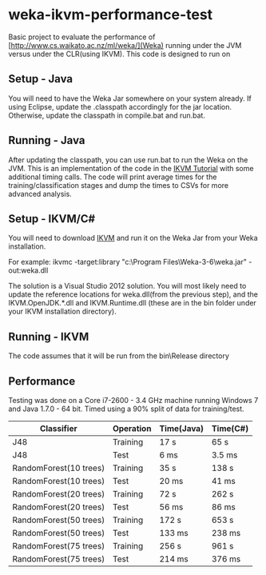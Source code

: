 weka-ikvm-performance-test
==========================

Basic project to evaluate the performance of [http://www.cs.waikato.ac.nz/ml/weka/](Weka) running under the JVM versus under the CLR(using IKVM).  This code is designed to run on 

## Setup - Java

You will need to have the Weka Jar somewhere on your system already. If using Eclipse, update the .classpath accordingly for the jar location.  Otherwise, update the classpath in compile.bat and run.bat.

## Running - Java

After updating the classpath, you can use run.bat to run the Weka on the JVM.  This is an implementation of the code in the [IKVM Tutorial](http://weka.wikispaces.com/IKVM+with+Weka+tutorial) with some additional timing calls.  The code will print average times for the training/classification stages and dump the times to CSVs for more advanced analysis.

## Setup - IKVM/C#
You will need to download [IKVM](http://sourceforge.net/projects/ikvm/files/) and run it on the Weka Jar from your Weka installation.

For example:
ikvmc -target:library "c:\Program Files\Weka-3-6\weka.jar" -out:weka.dll

The solution is a Visual Studio 2012 solution.  You will most likely need to update the reference locations for weka.dll(from the previous step), and the IKVM.OpenJDK.*.dll and IKVM.Runtime.dll (these are in the bin folder under your IKVM installation directory).

## Running - IKVM
The code assumes that it will be run from the bin\Release directory

## Performance

Testing was done on a Core i7-2600 - 3.4 GHz machine running Windows 7 and Java 1.7.0 - 64 bit.  Timed using a 90% split of data for training/test.

Classifier				|	Operation	|	Time(Java)	|	Time(C#)
-----------				|	---------	|	----		|	--------	
J48						|	Training	|	17 s		|	65 s
J48						|	Test		|	6 ms		|	3.5 ms
RandomForest(10 trees)	|	Training	|	35 s		|	138 s
RandomForest(10 trees)	|	Test		|	20 ms		|	41 ms
RandomForest(20 trees)	|	Training	|	72 s		|	262 s
RandomForest(20 trees)	|	Test		|	56 ms		|	86 ms
RandomForest(50 trees)	|	Training	|	172 s		|	653 s
RandomForest(50 trees)	|	Test		|	133 ms		|	238 ms
RandomForest(75 trees)	|	Training	|	256 s		|	961 s
RandomForest(75 trees)	|	Test		|	214 ms		|	376 ms